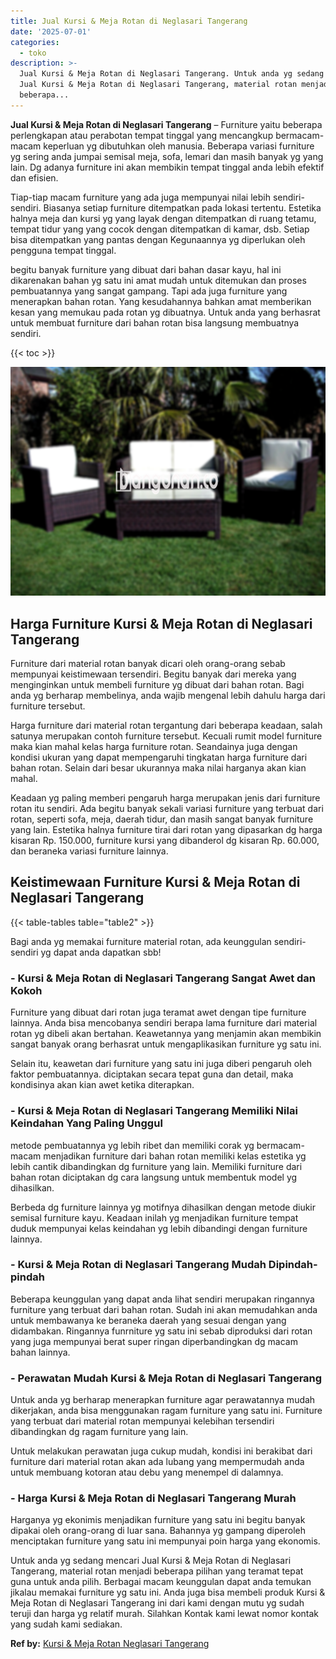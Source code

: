 ```yaml
---
title: Jual Kursi & Meja Rotan di Neglasari Tangerang
date: '2025-07-01'
categories:
  - toko
description: >-
  Jual Kursi & Meja Rotan di Neglasari Tangerang. Untuk anda yg sedang mencari
  Jual Kursi & Meja Rotan di Neglasari Tangerang, material rotan menjadi
  beberapa...
---
```


**Jual Kursi & Meja Rotan di Neglasari Tangerang** – Furniture yaitu beberapa perlengkapan atau perabotan tempat tinggal yang mencangkup bermacam-macam keperluan yg dibutuhkan oleh manusia. Beberapa variasi furniture yg sering anda jumpai semisal meja, sofa, lemari dan masih banyak yg yang lain. Dg adanya furniture ini akan membikin tempat tinggal anda lebih efektif dan efisien.

Tiap-tiap macam furniture yang ada juga mempunyai nilai lebih sendiri-sendiri. Biasanya setiap furniture ditempatkan pada lokasi tertentu. Estetika halnya meja dan kursi yg yang layak dengan ditempatkan di ruang tetamu, tempat tidur yang yang cocok dengan ditempatkan di kamar, dsb. Setiap bisa ditempatkan yang pantas dengan Kegunaannya yg diperlukan oleh pengguna tempat tinggal.

begitu banyak furniture yang dibuat dari bahan dasar kayu, hal ini dikarenakan bahan yg satu ini amat mudah untuk ditemukan dan proses pembuatannya yang sangat gampang. Tapi ada juga furniture yang menerapkan bahan rotan. Yang kesudahannya bahkan amat memberikan kesan yang memukau pada rotan yg dibuatnya. Untuk anda yang berhasrat untuk membuat furniture dari bahan rotan bisa langsung membuatnya sendiri.

{{< toc >}}

![Jual Kursi & Meja Rotan di Neglasari Tangerang](/images/kursi-meja-rotan-murah49.png)

## Harga Furniture Kursi & Meja Rotan di Neglasari Tangerang

Furniture dari material rotan banyak dicari oleh orang-orang sebab mempunyai keistimewaan tersendiri. Begitu banyak dari mereka yang menginginkan untuk membeli furniture yg dibuat dari bahan rotan. Bagi anda yg berharap membelinya, anda wajib mengenal lebih dahulu harga dari furniture tersebut.

Harga furniture dari material rotan tergantung dari beberapa keadaan, salah satunya merupakan contoh furniture tersebut. Kecuali rumit model furniture maka kian mahal kelas harga furniture rotan. Seandainya juga dengan kondisi ukuran yang dapat mempengaruhi tingkatan harga furniture dari bahan rotan. Selain dari besar ukurannya maka nilai harganya akan kian mahal.

Keadaan yg paling memberi pengaruh harga merupakan jenis dari furniture rotan itu sendiri. Ada begitu banyak sekali variasi furniture yang terbuat dari rotan, seperti sofa, meja, daerah tidur, dan masih sangat banyak furniture yang lain. Estetika halnya furniture tirai dari rotan yang dipasarkan dg harga kisaran Rp. 150.000, furniture kursi yang dibanderol dg kisaran Rp. 60.000, dan beraneka variasi furniture lainnya.

## Keistimewaan Furniture Kursi & Meja Rotan di Neglasari Tangerang

{{< table-tables table="table2" >}}

Bagi anda yg memakai furniture material rotan, ada keunggulan sendiri-sendiri yg dapat anda dapatkan sbb!

### \- Kursi & Meja Rotan di Neglasari Tangerang Sangat Awet dan Kokoh

Furniture yang dibuat dari rotan juga teramat awet dengan tipe furniture lainnya. Anda bisa mencobanya sendiri berapa lama furniture dari material rotan yg dibeli akan bertahan. Keawetannya yang menjamin akan membikin sangat banyak orang berhasrat untuk mengaplikasikan furniture yg satu ini.

Selain itu, keawetan dari furniture yang satu ini juga diberi pengaruh oleh faktor pembuatannya. diciptakan secara tepat guna dan detail, maka kondisinya akan kian awet ketika diterapkan.

### \- Kursi & Meja Rotan di Neglasari Tangerang Memiliki Nilai Keindahan Yang Paling Unggul

metode pembuatannya yg lebih ribet dan memiliki corak yg bermacam-macam menjadikan furniture dari bahan rotan memiliki kelas estetika yg lebih cantik dibandingkan dg furniture yang lain. Memiliki furniture dari bahan rotan diciptakan dg cara langsung untuk membentuk model yg dihasilkan.

Berbeda dg furniture lainnya yg motifnya dihasilkan dengan metode diukir semisal furniture kayu. Keadaan inilah yg menjadikan furniture tempat duduk mempunyai kelas keindahan yg lebih dibandingi dengan furniture lainnya.

### \- Kursi & Meja Rotan di Neglasari Tangerang Mudah Dipindah-pindah

Beberapa keunggulan yang dapat anda lihat sendiri merupakan ringannya furniture yang terbuat dari bahan rotan. Sudah ini akan memudahkan anda untuk membawanya ke beraneka daerah yang sesuai dengan yang didambakan. Ringannya funrniture yg satu ini sebab diproduksi dari rotan yang juga mempunyai berat super ringan diperbandingkan dg macam bahan lainnya.

### \- Perawatan Mudah Kursi & Meja Rotan di Neglasari Tangerang

Untuk anda yg berharap menerapkan furniture agar perawatannya mudah dikerjakan, anda bisa menggunakan ragam furniture yang satu ini. Furniture yang terbuat dari material rotan mempunyai kelebihan tersendiri dibandingkan dg ragam furniture yang lain.

Untuk melakukan perawatan juga cukup mudah, kondisi ini berakibat dari furniture dari material rotan akan ada lubang yang mempermudah anda untuk membuang kotoran atau debu yang menempel di dalamnya.

### \- Harga Kursi & Meja Rotan di Neglasari Tangerang Murah

Harganya yg ekonimis menjadikan furniture yang satu ini begitu banyak dipakai oleh orang-orang di luar sana. Bahannya yg gampang diperoleh menciptakan furniture yang satu ini mempunyai poin harga yang ekonomis.

Untuk anda yg sedang mencari Jual Kursi & Meja Rotan di Neglasari Tangerang, material rotan menjadi beberapa pilihan yang teramat tepat guna untuk anda pilih. Berbagai macam keunggulan dapat anda temukan jikalau memakai furniture yg satu ini. Anda juga bisa membeli produk Kursi & Meja Rotan di Neglasari Tangerang ini dari kami dengan mutu yg sudah teruji dan harga yg relatif murah. Silahkan Kontak kami lewat nomor kontak yang sudah kami sediakan.

**Ref by:** [Kursi & Meja Rotan Neglasari Tangerang](https://id.wikipedia.org/wiki/Kursi)
